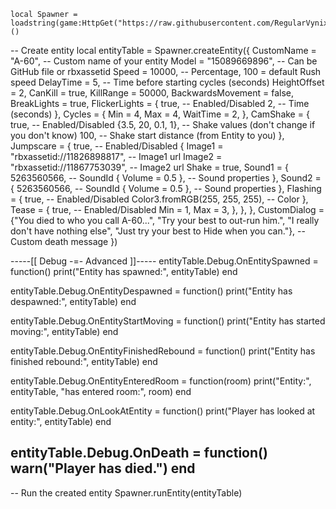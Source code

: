     local Spawner = loadstring(game:HttpGet("https://raw.githubusercontent.com/RegularVynixu/Utilities/main/Doors%20Entity%20Spawner/Source.lua"))()
 
 
-- Create entity
local entityTable = Spawner.createEntity({
    CustomName = "A-60", -- Custom name of your entity
    Model = "15089669896", -- Can be GitHub file or rbxassetid
    Speed = 10000, -- Percentage, 100 = default Rush speed
    DelayTime = 5, -- Time before starting cycles (seconds)
    HeightOffset = 2,
    CanKill = true,
    KillRange = 50000,
    BackwardsMovement = false,
    BreakLights = true,
    FlickerLights = {
        true, -- Enabled/Disabled
        2, -- Time (seconds)
    },
    Cycles = {
        Min = 4,
        Max = 4,
        WaitTime = 2,
    },
    CamShake = {
        true, -- Enabled/Disabled
        {3.5, 20, 0.1, 1}, -- Shake values (don't change if you don't know)
        100, -- Shake start distance (from Entity to you)
    },
    Jumpscare = {
        true, -- Enabled/Disabled
        {
            Image1 = "rbxassetid://11826898817", -- Image1 url
            Image2 = "rbxassetid://11867753039", -- Image2 url
            Shake = true,
            Sound1 = {
                5263560566, -- SoundId
                { Volume = 0.5 }, -- Sound properties
            },
            Sound2 = {
                5263560566, -- SoundId
                { Volume = 0.5 }, -- Sound properties
            },
            Flashing = {
                true, -- Enabled/Disabled
                Color3.fromRGB(255, 255, 255), -- Color
            },
            Tease = {
                true, -- Enabled/Disabled
                Min = 1,
                Max = 3,
            },
        },
    },
    CustomDialog = {"You died to who you call A-60...", "Try your best to out-run him.", "I really don't have nothing else", "Just try your best to Hide when you can."}, -- Custom death message
})
 
 
-----[[  Debug -=- Advanced  ]]-----
entityTable.Debug.OnEntitySpawned = function()
    print("Entity has spawned:", entityTable)
end
 
entityTable.Debug.OnEntityDespawned = function()
    print("Entity has despawned:", entityTable)
end
 
entityTable.Debug.OnEntityStartMoving = function()
    print("Entity has started moving:", entityTable)
end
 
entityTable.Debug.OnEntityFinishedRebound = function()
    print("Entity has finished rebound:", entityTable)
end
 
entityTable.Debug.OnEntityEnteredRoom = function(room)
    print("Entity:", entityTable, "has entered room:", room)
end
 
entityTable.Debug.OnLookAtEntity = function()
    print("Player has looked at entity:", entityTable)
end
 
entityTable.Debug.OnDeath = function()
    warn("Player has died.")
end
------------------------------------
 
 
-- Run the created entity
Spawner.runEntity(entityTable)
